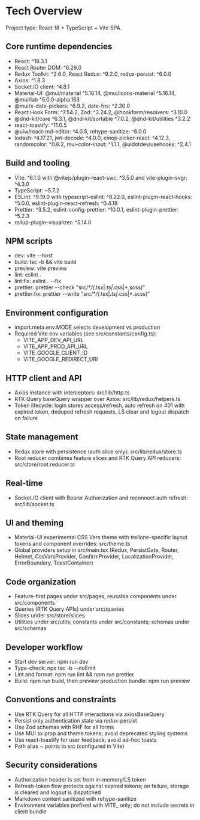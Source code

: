 # Tech Overview

Project type: React 18 + TypeScript + Vite SPA.

## Core runtime dependencies

- React: ^18.3.1
- React Router DOM: ^6.29.0
- Redux Toolkit: ^2.6.0, React Redux: ^9.2.0, redux-persist: ^6.0.0
- Axios: ^1.8.3
- Socket.IO client: ^4.8.1
- Material-UI: @mui/material ^5.16.14, @mui/icons-material ^5.16.14, @mui/lab ^5.0.0-alpha.163
- @mui/x-date-pickers: ^6.9.2, date-fns: ^2.30.0
- React Hook Form: ^7.54.2, Zod: ^3.24.2, @hookform/resolvers: ^3.10.0
- @dnd-kit/core ^6.3.1, @dnd-kit/sortable ^7.0.2, @dnd-kit/utilities ^3.2.2
- react-toastify: ^11.0.5
- @uiw/react-md-editor: ^4.0.5, rehype-sanitize: ^6.0.0
- lodash: ^4.17.21, jwt-decode: ^4.0.0, emoji-picker-react: ^4.12.3, randomcolor: ^0.6.2, mui-color-input: ^1.1.1, @uidotdev/usehooks: ^2.4.1

## Build and tooling

- Vite: ^6.1.0 with @vitejs/plugin-react-swc: ^3.5.0 and vite-plugin-svgr: ^4.3.0
- TypeScript: ~5.7.2
- ESLint: ^9.19.0 with typescript-eslint: ^8.22.0, eslint-plugin-react-hooks: ^5.0.0, eslint-plugin-react-refresh: ^0.4.18
- Prettier: ^3.5.2, eslint-config-prettier: ^10.0.1, eslint-plugin-prettier: ^5.2.3
- rollup-plugin-visualizer: ^5.14.0

## NPM scripts

- dev: vite --host
- build: tsc -b &#38;&#38; vite build
- preview: vite preview
- lint: eslint .
- lint:fix: eslint . --fix
- prettier: prettier --check "src/\*_/(_.tsx|_.ts|_.css|\*.scss)"
- prettier:fix: prettier --write "src/\*_/(_.tsx|_.ts|_.css|\*.scss)"

## Environment configuration

- import.meta.env.MODE selects development vs production
- Required Vite env variables (see src/constants/config.ts):
  - VITE_APP_DEV_API_URL
  - VITE_APP_PROD_API_URL
  - VITE_GOOGLE_CLIENT_ID
  - VITE_GOOGLE_REDIRECT_URI

## HTTP client and API

- Axios instance with interceptors: src/lib/http.ts
- RTK Query baseQuery wrapper over Axios: src/lib/redux/helpers.ts
- Token lifecycle: login stores access/refresh, auto refresh on 401 with expired token, deduped refresh requests, LS clear and logout dispatch on failure

## State management

- Redux store with persistence (auth slice only): src/lib/redux/store.ts
- Root reducer combines feature slices and RTK Query API reducers: src/store/root.reducer.ts

## Real-time

- Socket.IO client with Bearer Authorization and reconnect auth refresh: src/lib/socket.ts

## UI and theming

- Material-UI experimental CSS Vars theme with trellone-specific layout tokens and component overrides: src/theme.ts
- Global providers setup in src/main.tsx (Redux, PersistGate, Router, Helmet, CssVarsProvider, ConfirmProvider, LocalizationProvider, ErrorBoundary, ToastContainer)

## Code organization

- Feature-first pages under src/pages, reusable components under src/components
- Queries (RTK Query APIs) under src/queries
- Slices under src/store/slices
- Utilities under src/utils; constants under src/constants; schemas under src/schemas

## Developer workflow

- Start dev server: npm run dev
- Type-check: npx tsc -b --noEmit
- Lint and format: npm run lint &#38;&#38; npm run prettier
- Build: npm run build, then preview production bundle: npm run preview

## Conventions and constraints

- Use RTK Query for all HTTP interactions via axiosBaseQuery
- Persist only authentication state via redux-persist
- Use Zod schemas with RHF for all forms
- Use MUI sx prop and theme tokens; avoid deprecated styling systems
- Use react-toastify for user feedback; avoid ad-hoc toasts
- Path alias ~ points to src (configured in Vite)

## Security considerations

- Authorization header is set from in-memory/LS token
- Refresh-token flow protects against expired tokens; on failure, storage is cleared and logout is dispatched
- Markdown content sanitized with rehype-sanitize
- Environment variables prefixed with VITE\_ only; do not include secrets in client bundle
